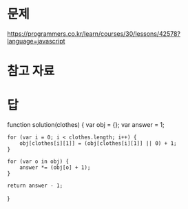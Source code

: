 # 문제
https://programmers.co.kr/learn/courses/30/lessons/42578?language=javascript

# 참고 자료

# 답
function solution(clothes) {
    var obj = {};
    var answer = 1;

    for (var i = 0; i < clothes.length; i++) {
        obj[clothes[i][1]] = (obj[clothes[i][1]] || 0) + 1;
    }

    for (var o in obj) {
        answer *= (obj[o] + 1);
    }

    return answer - 1;
}
